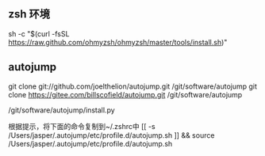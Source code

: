 ## zsh 环境

sh -c "$(curl -fsSL https://raw.github.com/ohmyzsh/ohmyzsh/master/tools/install.sh)"


## autojump

git clone git://github.com/joelthelion/autojump.git /git/software/autojump
git clone https://gitee.com/billscofield/autojump.git /git/software/autojump


/git/software/autojump/install.py

根据提示，将下面的命令复制到~/.zshrc中
    [[ -s /Users/jasper/.autojump/etc/profile.d/autojump.sh  ]] && source /Users/jasper/.autojump/etc/profile.d/autojump.sh

